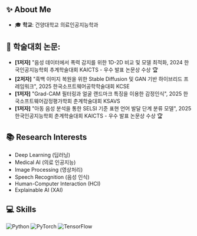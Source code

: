 ## ✨ About Me
- 🎓 **학교**: 건양대학교 의료인공지능학과

## 📄 **학술대회 논문**:
- **[1저자]** "음성 데이터에서 폭력 감지를 위한 1D-2D 비교 및 모델 최적화, 2024 한국인공지능학회 추계학술대회 KAICTS - 우수 발표 논문상 수상 🏆
- **[2저자]** "흑백 이미지 복원을 위한 Stable Diffusion 및 GAN 기반 하이브리드 프레임워크", 2025 한국소프트웨어공학학술대회 KCSE 
- **[1저자]** "Grad-CAM 필터링과 얼굴 랜드마크 특징을 이용한 감정인식", 2025 한국소프트웨어감정평가학회 춘계학술대회 KSAVS
- **[1저자]** "아동 음성 분석을 통한 SELSI 기준 표현 언어 발달 단계 분류 모델", 2025 한국인공지능학회 춘계학술대회 KAICTS - 우수 발표 논문상 수상 🏆

## 📚 Research Interests
- Deep Learning (딥러닝)
- Medical AI (의료 인공지능)
- Image Processing (영상처리)
- Speech Recognition (음성 인식)
- Human-Computer Interaction (HCI)
- Explainable AI (XAI)

## 💻 Skills
![Python](https://img.shields.io/badge/Python-3776AB?style=for-the-badge&logo=python&logoColor=white)
![PyTorch](https://img.shields.io/badge/PyTorch-EE4C2C?style=for-the-badge&logo=pytorch&logoColor=white)
![TensorFlow](https://img.shields.io/badge/TensorFlow-FF6F00?style=for-the-badge&logo=tensorflow&logoColor=white)
